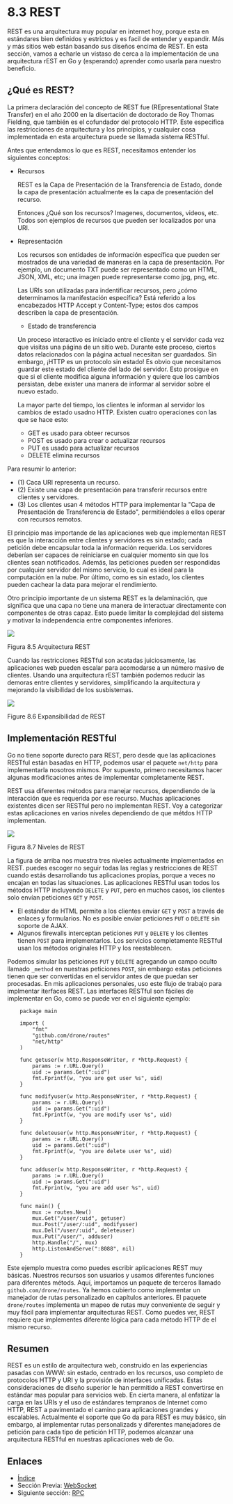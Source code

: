 # 8.3 REST

REST es una arquitectura muy popular en internet hoy, porque esta en estándares bien definidos y estrictos y es facil de entender y expandir. Más y más sitios web están basando sus diseños encima de REST. En esta sección, vamos a echarle un vistaso de cerca a la implementación de una arquitectura rEST en Go y (esperando) aprender como usarla para nuestro beneficio.

## ¿Qué es REST?

La primera declaración del concepto de REST fue (REpresentational State Transfer) en el año 2000 en la disertación de doctorado de Roy Thomas Fielding, que también es el cofundador del protocolo HTTP. Este especifica las restricciones de arquitectura y los principios, y cualquier cosa implementada en esta arquitectura puede se llamada sistema RESTful.

Antes que entendamos lo que es REST, necesitamos entender los siguientes conceptos:

- Recursos

  REST es la Capa de Presentación de la Transferencia de Estado, donde la capa de presentación actualmente es la capa de presentación del recurso.

  Entonces ¿Qué son los recursos? Imagenes, documentos, videos, etc. Todos son ejemplos de recursos que pueden ser localizados por una URI.

- Representación

  Los recursos son entidades de información específica que pueden ser mostrados de una variedad de maneras en la capa de presentación. Por ejemplo, un documento TXT puede ser representado como un HTML, JSON, XML, etc; una imagen puede representarse como jpg, png, etc.

  Las URIs son utilizadas para indentificar recursos, pero ¿cómo determinamos la manifestación específica? Está referido a los encabezados HTTP Accept y Content-Type; estos dos campos describen la capa de presentación.

  - Estado de transferencia

  Un proceso interactivo es iniciado entre el cliente y el servidor cada vez que visitas una página de un sitio web. Durante este proceso, ciertos datos relacionados con la página actual necesitan ser guardados. Sin embargo, ¡HTTP es un protocolo sin estado! Es obvio que necesitamos guardar este estado del cliente del lado del servidor. Esto prosigue en que si el cliente modifica alguna información y quiere que los cambios persistan, debe exister una manera de informar al servidor sobre el nuevo estado.

  La mayor parte del tiempo, los clientes le informan al servidor los cambios de estado usadno HTTP. Existen cuatro operaciones con las que se hace esto:

  - GET es usado para obteer recursos
  - POST es usado para crear o actualizar recursos
  - PUT es usado para actualizar recursos
  - DELETE elimina recursos

Para resumir lo anterior:

- (1) Caca URI representa un recurso.
- (2) Existe una capa de presentación para transferir recursos entre clientes y servidores.
- (3) Los clientes usan 4 métodos HTTP para implementar la "Capa de Presentación de Transferencia de Estado", permitiéndoles a ellos operar con recursos remotos.

El principio mas importande de las aplicaciones web que implementan REST es que la interacción entre clientes y servidores es sin estado; cada petición debe encapsular toda la información requerida. Los servidores deberían ser capaces de reiniciarse en cualquier momento sin que los clientes sean notificados. Además, las peticiones pueden ser respondidas por cualquier servidor del mismo servicio, lo cual es ideal para la computación en la nube. Por último, como es sin estado, los clientes pueden cachear la data para mejorar el rendimiento.

Otro principio importante de un sistema REST es la delaminación, que significa que una capa no tiene una manera de interactuar directamente con componentes de otras capaz. Esto puede limitar la complejidad del sistema y motivar la independencia entre componentes inferiores.

![](images/8.3.rest2.png?raw=true)

Figura 8.5 Arquitectura REST

Cuando las restricciones RESTful son acatadas juiciosamente, las aplicaciones web pueden escalar para acomodarse a un número masivo de clientes. Usando una arquitectura rEST también podemos reducir las demoras entre clientes y servidores, simplificando la arquitectura y mejorando la visibilidad de los susbistemas.

![](images/8.3.rest.png?raw=true)

Figure 8.6 Expansibilidad de REST

## Implementación RESTful

Go no tiene soporte durecto para REST, pero desde que las aplicaciones RESTful están basadas en HTTP, podemos usar el paquete `net/http` para implementarla nosotros mismos. Por supuesto, primero necesitamos hacer algunas modificaciones antes de implementar completamente REST.

REST usa diferentes métodos para manejar recursos, dependiendo de la interacción que es requerida por ese recurso. Muchas aplicaciones existentes dicen ser RESTful pero no implementan REST. Voy a categorizar estas aplicaciones en varios niveles dependiendo de que métdos HTTP implementan.

![](images/8.3.rest3.png?raw=true)

Figura 8.7 Niveles de REST

La figura de arriba nos muestra tres niveles actualmente implementados en REST. puedes escoger no seguir todas las reglas y restricciones de REST cuando estás desarrollando tus aplicaciones propias, porque a veces no encajan en todas las situaciones. Las aplicaciones RESTful usan todos los métodos HTTP incluyendo `DELETE` y `PUT`, pero en muchos casos, los clientes solo envían peticiones `GET` y `POST`.

- El estándar de HTML permite a los clientes enviar `GET` y `POST` a través de enlaces y formularios. No es posible enviar peticiones `PUT` o `DELETE` sin soporte de AJAX.
- Algunos firewalls interceptan peticiones `PUT` y `DELETE` y los clientes tienen `POST` para implementarlos. Los servicios completamente RESTful usan los métodos originales HTTP y los reestablecen.

Podemos simular las peticiones `PUT` y `DELETE` agregando un campo oculto llamado `_method` en nuestras peticiones `POST`, sin embargo estas peticiones tienen que ser convertidas en el servidor antes de que puedan ser procesadas. En mis aplicaciones personales, uso este flujo de trabajo para implmentar iterfaces REST. Las interfaces RESTful son fáciles de implementar en Go, como se puede ver en el siguiente ejemplo:
```
	package main

	import (
		"fmt"
		"github.com/drone/routes"
		"net/http"
	)

	func getuser(w http.ResponseWriter, r *http.Request) {
		params := r.URL.Query()
		uid := params.Get(":uid")
		fmt.Fprintf(w, "you are get user %s", uid)
	}

	func modifyuser(w http.ResponseWriter, r *http.Request) {
		params := r.URL.Query()
		uid := params.Get(":uid")
		fmt.Fprintf(w, "you are modify user %s", uid)
	}

	func deleteuser(w http.ResponseWriter, r *http.Request) {
		params := r.URL.Query()
		uid := params.Get(":uid")
		fmt.Fprintf(w, "you are delete user %s", uid)
	}

	func adduser(w http.ResponseWriter, r *http.Request) {
		params := r.URL.Query()
		uid := params.Get(":uid")
		fmt.Fprint(w, "you are add user %s", uid)
	}

	func main() {
		mux := routes.New()
		mux.Get("/user/:uid", getuser)
		mux.Post("/user/:uid", modifyuser)
		mux.Del("/user/:uid", deleteuser)
		mux.Put("/user/", adduser)
		http.Handle("/", mux)
		http.ListenAndServe(":8088", nil)
	}
```
Este ejemplo muestra como puedes escribir aplicaciones REST muy básicas. Nuestros recursos son usuarios y usamos diferentes funciones para diferentes métods. Aquí, importamos un paquete de terceros llamado `github.com/drone/routes`. Ya hemos cubierto como implementar un manejador de rutas personalizado en capítulos anteriores. El paquete `drone/routes` implementa un mapeo de rutas muy conveniente de seguir y muy fácil para implementar arquitecturas REST. Como puedes ver, REST requiere que implementes diferente lógica para cada método HTTP de el mismo recurso.

## Resumen

REST es un estilo de arquitectura web, construido en las experiencias pasadas con WWW: sin estado, centrado en los recursos, uso completo de protocolos HTTP y URI y la provisión de interfaces unificadas. Estas consideraciones de diseño superior le han permitido a REST convertirse en estándar mas popular para servicios web. En cierta manera, al enfatizar la carga en las URIs y el uso de estándares tempranos de Internet como HTTP, REST a pavimentado el camino para aplicaciones grandes y escalables. Actualmente el soporte que Go da para REST es muy básico, sin embargo, al implementar rutas personalizads y diferentes manejadores de petición para cada tipo de petición HTTP, podemos alcanzar una arquitectura RESTful en nuestras aplicaciones web de Go.

## Enlaces

- [Índice](preface.md)
- Sección Previa: [WebSocket](08.2.md)
- Siguiente sección: [RPC](08.4.md)
